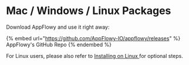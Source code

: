 # Mac / Windows / Linux Packages

Download AppFlowy and use it right away:

{% embed url="https://github.com/AppFlowy-IO/appflowy/releases" %}
AppFlowy's GitHub Repo
{% endembed %}

For Linux users, please also refer to [Installing on Linux ](installing-on-linux.md)for optional steps.&#x20;
